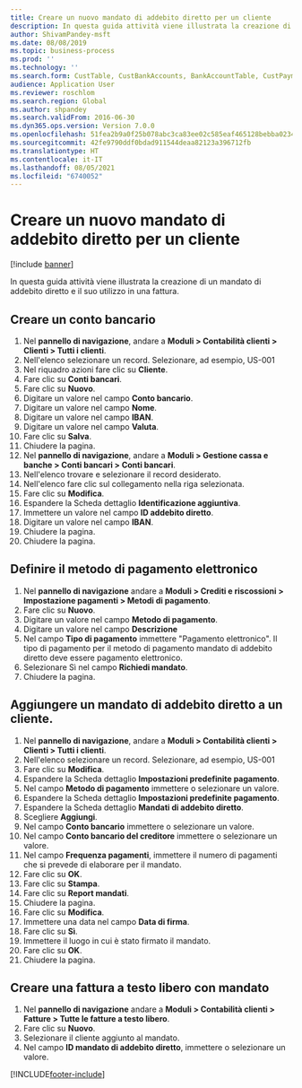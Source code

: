 ```yaml
---
title: Creare un nuovo mandato di addebito diretto per un cliente
description: In questa guida attività viene illustrata la creazione di un mandato di addebito diretto e il suo utilizzo in una fattura.
author: ShivamPandey-msft
ms.date: 08/08/2019
ms.topic: business-process
ms.prod: ''
ms.technology: ''
ms.search.form: CustTable, CustBankAccounts, BankAccountTable, CustPaymMode, CustDirectDebitMandate, BankAccountTableLookUp, SrsReportViewerForm,  LogisticsAddressCityLookup, CustFreeInvoice, CustTableLookup
audience: Application User
ms.reviewer: roschlom
ms.search.region: Global
ms.author: shpandey
ms.search.validFrom: 2016-06-30
ms.dyn365.ops.version: Version 7.0.0
ms.openlocfilehash: 51fea2b9a0f25b078abc3ca83ee02c585eaf465128bebba0234ffadb030ef42a
ms.sourcegitcommit: 42fe9790ddf0bdad911544deaa82123a396712fb
ms.translationtype: HT
ms.contentlocale: it-IT
ms.lasthandoff: 08/05/2021
ms.locfileid: "6740052"
---
```

# <a name="create-a-direct-debit-mandate-for-a-customer"></a>Creare un nuovo mandato di addebito diretto per un cliente

[!include [banner](../../includes/banner.md)]

In questa guida attività viene illustrata la creazione di un mandato di addebito diretto e il suo utilizzo in una fattura.


## <a name="create-a-bank-account"></a>Creare un conto bancario
1. Nel **pannello di navigazione**, andare a **Moduli > Contabilità clienti > Clienti > Tutti i clienti**.
2. Nell'elenco selezionare un record. Selezionare, ad esempio, US-001
3. Nel riquadro azioni fare clic su **Cliente**.
4. Fare clic su **Conti bancari**.
5. Fare clic su **Nuovo**.
6. Digitare un valore nel campo **Conto bancario**.
7. Digitare un valore nel campo **Nome**.
8. Digitare un valore nel campo **IBAN**.
9. Digitare un valore nel campo **Valuta**.
10. Fare clic su **Salva**.
11. Chiudere la pagina.
12. Nel **pannello di navigazione**, andare a **Moduli > Gestione cassa e banche > Conti bancari > Conti bancari**.
13. Nell'elenco trovare e selezionare il record desiderato.
14. Nell'elenco fare clic sul collegamento nella riga selezionata.
15. Fare clic su **Modifica**.
16. Espandere la Scheda dettaglio **Identificazione aggiuntiva**.
17. Immettere un valore nel campo **ID addebito diretto**.
18. Digitare un valore nel campo **IBAN**.
19. Chiudere la pagina.
20. Chiudere la pagina.

## <a name="define-the-electronic-payment-method"></a>Definire il metodo di pagamento elettronico
1. Nel **pannello di navigazione** andare a **Moduli > Crediti e riscossioni > Impostazione pagamenti > Metodi di pagamento**.
2. Fare clic su **Nuovo**.
3. Digitare un valore nel campo **Metodo di pagamento**.
4. Digitare un valore nel campo **Descrizione**
5. Nel campo **Tipo di pagamento** immettere "Pagamento elettronico". Il tipo di pagamento per il metodo di pagamento mandato di addebito diretto deve essere pagamento elettronico.
6. Selezionare Sì nel campo **Richiedi mandato**.
7. Chiudere la pagina.

## <a name="add-a-direct-debit-mandate-to-a-customer"></a>Aggiungere un mandato di addebito diretto a un cliente.
1. Nel **pannello di navigazione**, andare a **Moduli > Contabilità clienti > Clienti > Tutti i clienti**.
2. Nell'elenco selezionare un record. Selezionare, ad esempio, US-001
3. Fare clic su **Modifica**.
4. Espandere la Scheda dettaglio **Impostazioni predefinite pagamento**.
5. Nel campo **Metodo di pagamento** immettere o selezionare un valore.
6. Espandere la Scheda dettaglio **Impostazioni predefinite pagamento**.
7. Espandere la Scheda dettaglio **Mandati di addebito diretto**.
8. Scegliere **Aggiungi**.
9. Nel campo **Conto bancario** immettere o selezionare un valore.
10. Nel campo **Conto bancario del creditore** immettere o selezionare un valore.
11. Nel campo **Frequenza pagamenti**, immettere il numero di pagamenti che si prevede di elaborare per il mandato.
12. Fare clic su **OK**.
13. Fare clic su **Stampa**.
14. Fare clic su **Report mandati**.
15. Chiudere la pagina.
16. Fare clic su **Modifica**.
17. Immettere una data nel campo **Data di firma**.
18. Fare clic su **Sì**.
19. Immettere il luogo in cui è stato firmato il mandato.
20. Fare clic su **OK**.
21. Chiudere la pagina.

## <a name="create-a-free-text-invoice-with-mandate"></a>Creare una fattura a testo libero con mandato
1. Nel **pannello di navigazione** andare a **Moduli > Contabilità clienti > Fatture > Tutte le fatture a testo libero**.
2. Fare clic su **Nuovo**.
3. Selezionare il cliente aggiunto al mandato.
4. Nel campo **ID mandato di addebito diretto**, immettere o selezionare un valore.



[!INCLUDE[footer-include](../../../includes/footer-banner.md)]